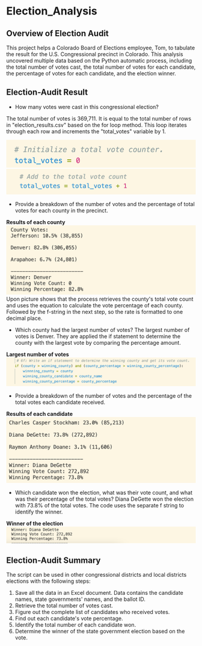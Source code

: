 # Election_Analysis
## Overview of Election Audit
This project helps a Colorado Board of Elections employee, Tom, to tabulate the result for the U.S. Congressional precinct in Colorado. This analysis uncovered multiple data based on the Python automatic process, including the total number of votes cast, the total number of votes for each candidate, the percentage of votes for each candidate, and the election winner.


## Election-Audit Result
* How many votes were cast in this congressional election? 

The total number of votes is 369,711. It is equal to the total number of rows in "election_results.csv" based on the for loop method. This loop iterates through each row and increments the "total_votes" variable by 1.

![total_votes1](Resources/total_votes1.png)
![total_votes2](Resources/total_votes2.png)



* Provide a breakdown of the number of votes and the percentage of total votes for each county in the precinct. 

 **Results of each county**
![c_vote_percentage](Resources/c_vote_percentage.png)
Upon picture shows that the process retrieves the county's total vote count and uses the equation to calculate the vote percentage of each county. Followed by the f-string in the next step, so the rate is formatted to one decimal place.



* Which county had the largest number of votes?
The largest number of votes is Denver.
They are applied the if statement to determine the county with the largest vote by comparing the percentage amount. 

**Largest number of votes**
![largest_count](Resources/largest_count.png)


* Provide a breakdown of the number of votes and the percentage of the total votes each candidate received.

**Results of each candidate**
![vote_percentage](Resources/vote_percentage.png)


* Which candidate won the election, what was their vote count, and what was their percentage of the total votes? 
Diana DeGette won the election with 73.8% of the total votes. The code uses the separate f string to identify the winner. 

**Winner of the election**
![winner](Resources/winner.png)


## Election-Audit Summary
The script can be used in other congressional districts and local districts elections with the following steps:
 1. Save all the data in an Excel document. Data contains the candidate names, state governments' names, and the ballot ID.
 2. Retrieve the total number of votes cast.
 3. Figure out the complete list of candidates who received votes.
 4. Find out each candidate's vote percentage.
 5. Identify the total number of each candidate won.
 6. Determine the winner of the state government election based on the vote.
